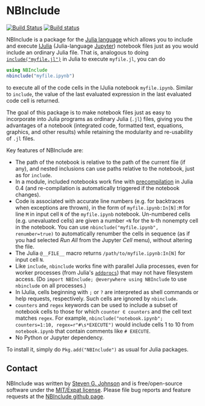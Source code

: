 # NBInclude

[![Build Status](https://travis-ci.org/stevengj/NBInclude.jl.svg?branch=master)](https://travis-ci.org/stevengj/NBInclude.jl)
[![Build status](https://ci.appveyor.com/api/projects/status/8kixdblpw5oi8nd3?svg=true)](https://ci.appveyor.com/project/StevenGJohnson/nbinclude-jl)

NBInclude is a package for the [Julia language](http://julialang.org/) which allows you to include and execute [IJulia](https://github.com/JuliaLang/IJulia.jl) (Julia-language [Jupyter](https://jupyter.org/)) notebook files just as you would include an ordinary Julia file.  That is, analogous to doing [`include("myfile.jl")`](http://docs.julialang.org/en/latest/stdlib/base/#Base.include) in Julia to execute `myfile.jl`, you can do
```jl
using NBInclude
nbinclude("myfile.ipynb")
```
to execute all of the code cells in the IJulia notebook `myfile.ipynb`. Similar to `include`, the value of the last evaluated expression in the last evaluated code cell is returned.

The goal of this package is to make notebook files just as easy to incorporate into Julia programs as ordinary Julia (`.jl`) files, giving you the advantages of a notebook (integrated code, formatted text, equations, graphics, and other results) while retaining the modularity and re-usability of `.jl` files.

Key features of NBInclude are:

* The path of the notebook is relative to the path of the current file (if any),
and nested inclusions can use paths relative to the notebook, just as for `include`.
* In a module, included notebooks work fine with [precompilation](http://docs.julialang.org/en/latest/manual/modules/#module-initialization-and-precompilation) in Julia 0.4 (and re-compilation is automatically triggered if the notebook changes).
* Code is associated with accurate line numbers (e.g. for backtraces when exceptions are thrown), in the form of `myfile.ipynb:In[N]:M` for line `M` in input cell `N` of the `myfile.ipynb` notebook.  Un-numbered cells (e.g. unevaluated cells) are given a number
`+N` for the `N`-th nonempty cell in the notebook.  You can use `nbinclude("myfile.ipynb", renumber=true)` to automatically renumber the cells in sequence (as if you had selected *Run All* from the Jupyter *Cell* menu), without altering the file.
* The Julia `@__FILE__` macro returns `/path/to/myfile.ipynb:In[N]` for input cell `N`.
* Like `include`, `nbinclude` works fine with parallel Julia processes, even for
worker processes (from Julia's [`addprocs`](http://docs.julialang.org/en/latest/stdlib/parallel/#Base.addprocs)) that may not have filesystem access.
(Do `import NBInclude; @everywhere using NBInclude` to use `nbinclude` on
all processes.)
* In IJulia, cells beginning with `;` or `?` are interpreted as shell commands or help requests, respectively.  Such cells are ignored by `nbinclude`.
* `counters` and `regex` keywords can be used to include a subset of notebook cells to those for which `counter ∈ counters` and the cell text matches `regex`. For example, `nbinclude("notebook.ipynb"; counters=1:10, regex=r"#\s*EXECUTE")`
would include cells 1 to 10 from `notebook.ipynb` that contain comments like `# EXECUTE`.
* No Python or Jupyter dependency.

To install it, simply do `Pkg.add("NBInclude")` as usual for Julia packages.

## Contact

NBInclude was written by [Steven G. Johnson](http://math.mit.edu/~stevenj/) and is free/open-source software under the [MIT/Expat license](LICENSE.md).  Please file bug reports and feature requests at the [NBInclude github page](https://github.com/stevengj/NBInclude.jl).
